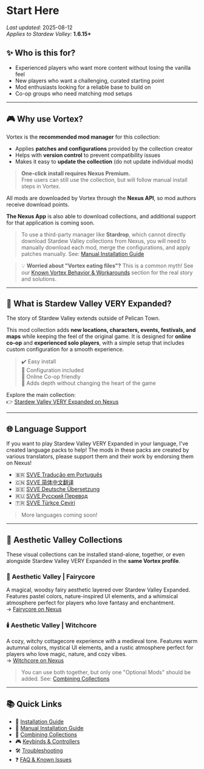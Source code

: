 # Start Here

*Last updated:* 2025-08-12  
*Applies to Stardew Valley:* **1.6.15+**

## ✨ Who is this for?

* Experienced players who want more content without losing the vanilla feel
* New players who want a challenging, curated starting point
* Mod enthusiasts looking for a reliable base to build on
* Co-op groups who need matching mod setups

---

## 🎮 Why use Vortex?

Vortex is the **recommended mod manager** for this collection:

* Applies **patches and configurations** provided by the collection creator
* Helps with **version control** to prevent compatibility issues
* Makes it easy to **update the collection** (do not update individual mods)

> **One-click install requires Nexus Premium.**  
> Free users can still use the collection, but will follow manual install steps in Vortex.

All mods are downloaded by Vortex through the **Nexus API**, so mod authors receive download points.

**The Nexus App** is also able to download collections, and additional support for that application is coming soon. 

> To use a third-party manager like **Stardrop**, which cannot directly download Stardew Valley collections from Nexus, you will need to manually download each mod, merge the configurations, and apply patches manually. See: [Manual Installation Guide](/manual-install.md)

> 💡 **Worried about "Vortex eating files"?** This is a common myth! See our [Known Vortex Behavior & Workarounds](/faq-and-known-issues.md#known-vortex-behavior-and-workarounds) section for the real story and solutions. 

---

## 🌾 What is Stardew Valley VERY Expanded?

The story of Stardew Valley extends outside of Pelican Town.

This mod collection adds **new locations, characters, events, festivals, and maps** while keeping the feel of the original game. It is designed for **online co-op** and **experienced solo players**, with a simple setup that includes custom configuration for a smooth experience.

> ✔️ Easy install  
> 🧩 Configuration included  
> 🤝 Online Co-op friendly  
> 🎣 Adds depth without changing the heart of the game

Explore the main collection:  
👉 [Stardew Valley VERY Expanded on Nexus](https://next.nexusmods.com/stardewvalley/collections/tckf0m)

---

## 🌐 Language Support

If you want to play Stardew Valley VERY Expanded in your language, I've created language packs to help! The mods in these packs are created by various translators, please support them and their work by endorsing them on Nexus!

* 🇧🇷 [SVVE Tradução em Português](https://next.nexusmods.com/stardewvalley/collections/z4w11e)  
* 🇨🇳 [SVVE 简体中文翻译](https://next.nexusmods.com/stardewvalley/collections/c8qj0l)  
* 🇩🇪 [SVVE Deutsche Übersetzung](https://next.nexusmods.com/stardewvalley/collections/ibljbd)  
* 🇷🇺 [SVVE Русский Перевод](https://next.nexusmods.com/stardewvalley/collections/igivdc)  
* 🇹🇷 [SVVE Türkçe Çeviri](https://next.nexusmods.com/stardewvalley/collections/xzebcw)  

> More languages coming soon!

---

## 🌷 Aesthetic Valley Collections

These visual collections can be installed stand-alone, together, or even alongside Stardew Valley VERY Expanded in the **same Vortex profile**.

### 🧚 Aesthetic Valley | Fairycore

A magical, woodsy fairy aesthetic layered over Stardew Valley Expanded. Features pastel colors, nature-inspired UI elements, and a whimsical atmosphere perfect for players who love fantasy and enchantment.  
→ [Fairycore on Nexus](https://www.nexusmods.com/games/stardewvalley/collections/tjvl0j)

### 🕯️ Aesthetic Valley | Witchcore

A cozy, witchy cottagecore experience with a medieval tone. Features warm autumnal colors, mystical UI elements, and a rustic atmosphere perfect for players who love magic, nature, and cozy vibes.  
→ [Witchcore on Nexus](https://www.nexusmods.com/games/stardewvalley/collections/g14kxi)

> You can use both together, but only one "Optional Mods" should be added. See: [Combining Collections](/combining.md)

---

## 📚 Quick Links

- 🚀 [Installation Guide](/install.md)  
- 🧩 [Manual Installation Guide](/manual-install.md)  
- 🔀 [Combining Collections](/combining.md)  
- 🎮 [Keybinds & Controllers](/keybinds.md)  
- 🛠️ [Troubleshooting](/troubleshooting.md)  
- ❓ [FAQ & Known Issues](/faq-and-known-issues.md)  
